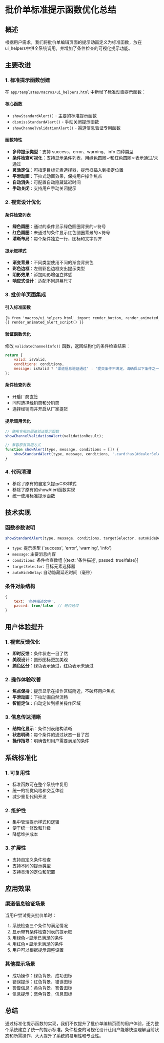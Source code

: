 # 批价单标准提示函数优化总结

## 概述
根据用户需求，我们将批价单编辑页面的提示动画定义为标准函数，放在ui_helpers中供全系统调用，并增加了条件检查的可视化提示功能。

## 主要改进

### 1. 标准提示函数创建
在 `app/templates/macros/ui_helpers.html` 中新增了标准动画提示函数：

#### 核心函数
- `showStandardAlert()` - 主要的标准提示函数
- `dismissStandardAlert()` - 手动关闭提示函数
- `showChannelValidationAlert()` - 渠道信息验证专用函数

#### 函数特性
- **多种提示类型**：支持 success、error、warning、info 四种类型
- **条件检查可视化**：支持显示条件列表，用绿色圆圈✓和红色圆圈✗表示通过/未通过
- **灵活定位**：可指定目标元素选择器，提示框插入到指定位置
- **平滑动画**：下拉式动画效果，保持用户操作焦点
- **自动消失**：可配置自动隐藏延迟时间
- **手动关闭**：支持用户手动关闭提示

### 2. 视觉设计优化

#### 条件检查列表
- **绿色圆圈**：通过的条件显示绿色圆圈背景的✓符号
- **红色圆圈**：未通过的条件显示红色圆圈背景的✗符号
- **清晰布局**：每个条件独立一行，图标和文字对齐

#### 提示框样式
- **渐变背景**：不同类型使用不同的渐变背景色
- **彩色边框**：左侧彩色边框突出提示类型
- **阴影效果**：添加阴影增强立体感
- **响应式设计**：适配不同屏幕尺寸

### 3. 批价单页面集成

#### 引入标准函数
```html
{% from 'macros/ui_helpers.html' import render_button, render_animated_alert_script %}
{{ render_animated_alert_script() }}
```

#### 验证函数优化
修改 `validateChannelInfo()` 函数，返回结构化的条件检查结果：
```javascript
return {
    valid: isValid,
    conditions: conditions,
    message: isValid ? '渠道信息验证通过' : '提交条件不满足，请确保以下条件之一成立：'
};
```

#### 条件检查列表
- 开启厂商直签
- 同时选择经销商和分销商  
- 选择经销商并开启从厂家提货

#### 提示调用优化
```javascript
// 使用专用的渠道验证提示函数
showChannelValidationAlert(validationResult);

// 兼容原有调用方式
function showAlert(type, message, conditions = []) {
    showStandardAlert(type, message, conditions, '.card:has(#dealerSelect)');
}
```

### 4. 代码清理
- 移除了原有的自定义提示CSS样式
- 移除了原有的showAlert函数实现
- 统一使用标准提示函数

## 技术实现

### 函数参数说明
```javascript
showStandardAlert(type, message, conditions, targetSelector, autoHideDelay)
```
- `type`: 提示类型 ('success', 'error', 'warning', 'info')
- `message`: 主要消息内容
- `conditions`: 条件检查数组 [{text: '条件描述', passed: true/false}]
- `targetSelector`: 目标元素选择器
- `autoHideDelay`: 自动隐藏延迟时间（毫秒）

### 条件对象结构
```javascript
{
    text: '条件描述文字',
    passed: true/false  // 是否通过
}
```

## 用户体验提升

### 1. 视觉反馈优化
- **即时反馈**：条件状态一目了然
- **美观设计**：圆形图标更加美观
- **颜色区分**：绿色表示通过，红色表示未通过

### 2. 操作体验改善
- **焦点保持**：提示显示在操作区域附近，不破坏用户焦点
- **平滑动画**：下拉动画自然流畅
- **智能定位**：自动定位到相关操作区域

### 3. 信息传达清晰
- **结构化显示**：条件列表结构清晰
- **状态明确**：每个条件的通过状态一目了然
- **操作指导**：明确告知用户需要满足的条件

## 系统标准化

### 1. 可复用性
- 标准函数可在整个系统中复用
- 统一的视觉风格和交互体验
- 减少重复代码开发

### 2. 维护性
- 集中管理提示样式和逻辑
- 便于统一修改和升级
- 降低维护成本

### 3. 扩展性
- 支持自定义条件检查
- 支持不同的提示类型
- 支持灵活的定位和配置

## 应用效果

### 渠道信息验证场景
当用户尝试提交批价单时：
1. 系统检查三个条件的满足情况
2. 显示带有条件检查列表的提示框
3. 用绿色✓显示已满足的条件
4. 用红色✗显示未满足的条件
5. 用户可以根据提示调整设置

### 其他提示场景
- 成功操作：绿色背景，成功图标
- 错误提示：红色背景，错误图标
- 警告信息：黄色背景，警告图标
- 信息提示：蓝色背景，信息图标

## 总结
通过标准化提示函数的实现，我们不仅提升了批价单编辑页面的用户体验，还为整个系统建立了统一的提示标准。条件检查的可视化设计让用户能够快速理解当前状态和所需操作，大大提升了系统的易用性和专业性。 